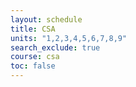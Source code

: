 ```yaml
---
layout: schedule
title: CSA
units: "1,2,3,4,5,6,7,8,9"
search_exclude: true
course: csa
toc: false
---
```

